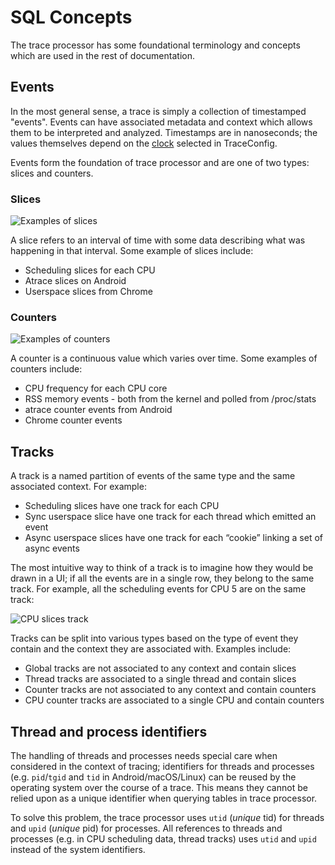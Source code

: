 # SQL Concepts

The trace processor has some foundational terminology and concepts which are
used in the rest of documentation.

## Events

In the most general sense, a trace is simply a collection of timestamped
"events". Events can have associated metadata and context which allows them to
be interpreted and analyzed. Timestamps are in nanoseconds; the values
themselves depend on the
[clock](https://cs.android.com/android/platform/superproject/main/+/main:external/perfetto/protos/perfetto/config/trace_config.proto;l=114;drc=c74c8cf69e20d7b3261fb8c5ab4d057e8badce3e)
selected in TraceConfig.

Events form the foundation of trace processor and are one of two types: slices
and counters.

### Slices

![Examples of slices](/docs/images/slices.png)

A slice refers to an interval of time with some data describing what was
happening in that interval. Some example of slices include:

- Scheduling slices for each CPU
- Atrace slices on Android
- Userspace slices from Chrome

### Counters

![Examples of counters](/docs/images/counters.png)

A counter is a continuous value which varies over time. Some examples of
counters include:

- CPU frequency for each CPU core
- RSS memory events - both from the kernel and polled from /proc/stats
- atrace counter events from Android
- Chrome counter events

## Tracks

A track is a named partition of events of the same type and the same associated
context. For example:

- Scheduling slices have one track for each CPU
- Sync userspace slice have one track for each thread which emitted an event
- Async userspace slices have one track for each “cookie” linking a set of async
  events

The most intuitive way to think of a track is to imagine how they would be drawn
in a UI; if all the events are in a single row, they belong to the same track.
For example, all the scheduling events for CPU 5 are on the same track:

![CPU slices track](/docs/images/cpu-slice-track.png)

Tracks can be split into various types based on the type of event they contain
and the context they are associated with. Examples include:

- Global tracks are not associated to any context and contain slices
- Thread tracks are associated to a single thread and contain slices
- Counter tracks are not associated to any context and contain counters
- CPU counter tracks are associated to a single CPU and contain counters

## Thread and process identifiers

The handling of threads and processes needs special care when considered in the
context of tracing; identifiers for threads and processes (e.g. `pid`/`tgid` and
`tid` in Android/macOS/Linux) can be reused by the operating system over the
course of a trace. This means they cannot be relied upon as a unique identifier
when querying tables in trace processor.

To solve this problem, the trace processor uses `utid` (_unique_ tid) for
threads and `upid` (_unique_ pid) for processes. All references to threads and
processes (e.g. in CPU scheduling data, thread tracks) uses `utid` and `upid`
instead of the system identifiers.
